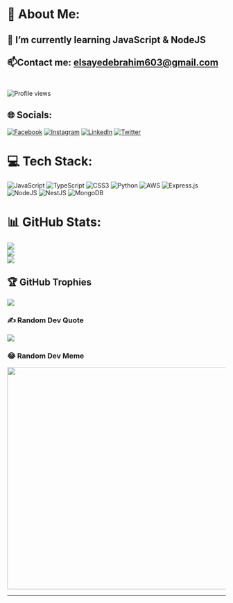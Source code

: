 # 💫 About Me:
 ## 🌱 I’m currently learning JavaScript & NodeJS<br><br>📫Contact me: elsayedebrahim603@gmail.com<br><br>

![Profile views](https://gpvc.arturio.dev/0x3brvh1m)


## 🌐 Socials:
[![Facebook](https://img.shields.io/badge/Facebook-%231877F2.svg?logo=Facebook&logoColor=white)](https://facebook.com/0x3brvh1m) [![Instagram](https://img.shields.io/badge/Instagram-%23E4405F.svg?logo=Instagram&logoColor=white)](https://instagram.com/0x3brvh1m) [![LinkedIn](https://img.shields.io/badge/LinkedIn-%230077B5.svg?logo=linkedin&logoColor=white)](https://linkedin.com/in/0x3brvh1m) [![Twitter](https://img.shields.io/badge/Twitter-%231DA1F2.svg?logo=Twitter&logoColor=white)](https://twitter.com/0x3brvh1m) 

# 💻 Tech Stack:
![JavaScript](https://img.shields.io/badge/javascript-%23323330.svg?style=for-the-badge&logo=javascript&logoColor=%23F7DF1E) ![TypeScript](https://img.shields.io/badge/typescript-%23007ACC.svg?style=for-the-badge&logo=typescript&logoColor=white) ![CSS3](https://img.shields.io/badge/css3-%231572B6.svg?style=for-the-badge&logo=css3&logoColor=white) ![Python](https://img.shields.io/badge/python-3670A0?style=for-the-badge&logo=python&logoColor=ffdd54) ![AWS](https://img.shields.io/badge/AWS-%23FF9900.svg?style=for-the-badge&logo=amazon-aws&logoColor=white) ![Express.js](https://img.shields.io/badge/express.js-%23404d59.svg?style=for-the-badge&logo=express&logoColor=%2361DAFB) ![NodeJS](https://img.shields.io/badge/node.js-6DA55F?style=for-the-badge&logo=node.js&logoColor=white) ![NestJS](https://img.shields.io/badge/nestjs-%23E0234E.svg?style=for-the-badge&logo=nestjs&logoColor=white) ![MongoDB](https://img.shields.io/badge/MongoDB-%234ea94b.svg?style=for-the-badge&logo=mongodb&logoColor=white)
# 📊 GitHub Stats:
![](https://github-readme-stats.vercel.app/api?username=0x3brvh1m&theme=dark&hide_border=false&include_all_commits=false&count_private=false)<br/>
![](https://github-readme-streak-stats.herokuapp.com/?user=0x3brvh1m&theme=dark&hide_border=false)<br/>
![](https://github-readme-stats.vercel.app/api/top-langs/?username=0x3brvh1m&theme=dark&hide_border=false&include_all_commits=false&count_private=false&layout=compact)

## 🏆 GitHub Trophies
![](https://github-profile-trophy.vercel.app/?username=0x3brvh1m&theme=radical&no-frame=false&no-bg=true&margin-w=4)

### ✍️ Random Dev Quote
![](https://quotes-github-readme.vercel.app/api?type=horizontal&theme=radical)

### 😂 Random Dev Meme
<img src="https://random-memer.herokuapp.com/" width="512px"/>

---

